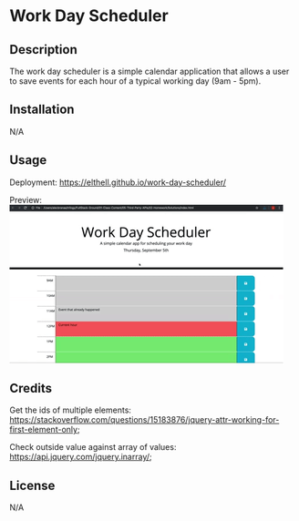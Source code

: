 # Work Day Scheduler

## Description

The work day scheduler is a simple calendar application that allows a user to save events for each hour of a typical working day (9am - 5pm).

## Installation

N/A

## Usage

Deployment: https://elthell.github.io/work-day-scheduler/

Preview:
![A user clicks on slots on the color-coded calendar and edits the events.](./assets/images/05-third-party-apis-homework-demo.gif)

## Credits

Get the ids of multiple elements: https://stackoverflow.com/questions/15183876/jquery-attr-working-for-first-element-only; 

Check outside value against array of values: https://api.jquery.com/jquery.inarray/;

## License

N/A
